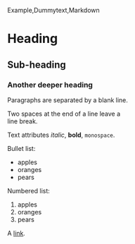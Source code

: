 [comment]: <> (Markdown)

<tag>Example,Dummytext,Markdown</tag>

Heading
=======

Sub-heading
-----------
 
### Another deeper heading
 
Paragraphs are separated
by a blank line.

Two spaces at the end of a line leave a  
line break.

Text attributes _italic_, 
**bold**, `monospace`.

Bullet list:

  * apples
  * oranges
  * pears

Numbered list:

  1. apples
  2. oranges
  3. pears

A [link](http://example.com).
